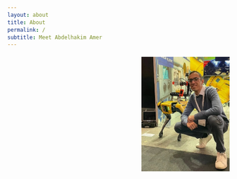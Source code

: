 ```yaml
---
layout: about
title: About
permalink: /
subtitle: Meet Abdelhakim Amer
---
```


<div class="typing-container">
  <img src="/assets/img/prof_pic.jpg" alt="Profile Picture" align="right" style="width: 200px; height: auto;">
  <p id="typing-text" class="about-me"></p>
  <span id="typing-cursor"></span>
</div>

<style>
  .about-me {
    font-size: 1.4em;
    font-family: 'Segoe UI', Tahoma, Geneva, Verdana, sans-serif;
    color: #333;
  }
</style>

<script>
  const textToType = [
    "I am a Control Engineer,",
    "Machine Learning enthusiast,",
    "roboticist,",
    "and a football player."
  ];

  let textIndex = 0;
  let charIndex = 0;
  let isDeleting = false;

  function typeText() {
    const currentText = textToType[textIndex];
    if (!isDeleting && charIndex <= currentText.length) {
      document.getElementById('typing-text').innerHTML = currentText.substring(0, charIndex);
      charIndex++;
      setTimeout(typeText, 50); // Faster typing speed
    } else if (isDeleting && charIndex >= 0) {
      document.getElementById('typing-text').innerHTML = currentText.substring(0, charIndex);
      charIndex--;
      setTimeout(typeText, 25); // Faster deleting speed
    } else {
      isDeleting = !isDeleting;
      if (!isDeleting) {
        textIndex = (textIndex + 1) % textToType.length;
      }
      setTimeout(typeText, 250); // Pause between sentences
    }
  }

  document.addEventListener('DOMContentLoaded', typeText);
</script>
